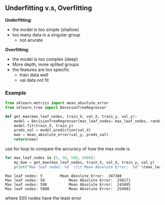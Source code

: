 ## Underfitting v.s, Overfitting
**Underfitting**: 
- the model is too simple (shallow)
- too many data in a singular group
  - not acurate

**Overfitting**: 
- the model is too complex (deep)
- More depth, more splited groups 
- the features are too specific
  - train data well
  - val data not fit


### Example

```python
from sklearn.metrics import mean_absolute_error
from sklearn.tree import DecesionTreeRegressor

def get_mae(max_leaf_nodes, train_X, val_X, train_y, val_y):
    model = DecisionTreeRegressor(max_leaf_nodes= max_leaf_nodes, random_state = 0)
    model.fit(train_X, train_y)
    preds_val = model.prediction(val_X)
    mae = mean_absolute_error(val_y, preds_val)
    return(mae)
```

use for loop to compare the accuracy of how the max node is
```python
for max_leaf_nodes in [5, 50, 500, 5000]:
    my_mae = get_mae(max_leaf_nodes, train_X, val_X, train_y, val_y)
    print("Max leaf nodes: %d  \t\t Mean Absolute Error:  %d" %(max_leaf_nodes, my_mae))
```
```
Max leaf nodes: 5  		 Mean Absolute Error:  347380
Max leaf nodes: 50  		 Mean Absolute Error:  258171
Max leaf nodes: 500  		 Mean Absolute Error:  243495
Max leaf nodes: 5000  		 Mean Absolute Error:  254983
```
where 500 nodes have the least error